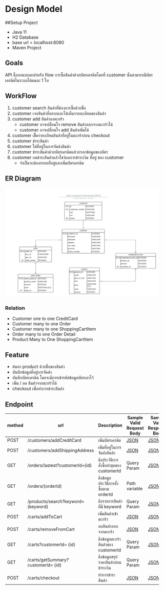 # Design Model

##Setup Project

- Java 11
- H2 Database
- base url = localhost:8080
- Maven Project

## Goals

API นี้ออกแบบมาสำหรับ flow การซื้อสินค้าด้วยบัตรเครดิตโดยที่ customer นั้นสามารถมีบัตรเครดิตในระบบได้คนละ 1 ใบ 

## WorkFlow

1. customer search สินค้าที่ต้องการซื้อด้วยชื่อ
2. customer เจอสินค้าที่อยากและได้เห็นรายละเอียดของสินค้า
3. customer add สินค้าลงตะกร้า
    - customer อาจเปลี่ยนใจ remove สินค้าออกจากตะกร้าได้
    - customer อาจเปลี่ยนใจ add สินค้าเพิ่มได้
4. customer เช็ึครายะเอียดสินค้าที่อยู่ในตะกร้าก่อน checkout
5. customer ชำระสินค้า
6. customer ใส่ที่อยู่ในการจัดส่งสินค้า
7. customer ชำระสินค้าด้วยบัตรเครดิตแล้วกรอกข้อมูลของบัตร
8. customer กดชำระสินค้าแล้วโชว์ผลการชำระเงิน ที่อยู่ ของ customer
   - จำเป็นจะต้องกรอกที่อยู่และเพิ่มบัตรเครดิต

## ER Diagram

![er-diagram](../img/er-diagram.jpeg)

### Relation
- Customer one to one CreditCard
- Customer many to one  Order
- Customer many to one ShoppingCartItem
- Order many to one Order Detail
- Product Many to One ShoppingCartItem

## Feature

- ค้นหา product ด้วยชื่อของสินค้า
- บันทึกข้อมูลที่อยู่การจัดส่ง
- บันทึกบัตรเครดิต โดยจะมีการเข้ารหัสข้อมูลบัตรเอาไว้
- เพิ่ม / ลด สินค้าจากตะกร้าได้
- checkout เพื่อทำการชำระสินค้า

## Endpoint

| method | url                                | Description                       | Sample Valid Request Body                           | Sample Valid Response Body                              |
| ------ | -----------------------------------| ----------------------------------| ----------------------------------------------------|---------------------------------------------------------|
| POST   | /customers/addCreditCard           | เพิ่มบัตรเครดิต                       | [JSON](../sample/request/addCreditCard.json)        | [JSON](../sample/response/addCreditCard.json)           |
| POST   | /customers/addShippingAddress      | เพิ่มที่อยู่ในการจัดส่งสินค้า               | [JSON](../sample/request/addShippingAddress.json)   | [JSON](../sample/response/addShippingAddress.json)      |
| GET    | /orders/lastest?customerId={id}    | ดึงประวัติการสั่งซื้อล่าสุดของ customerId  | Query Param                                         | [JSON](../sample/response/getOrderLastest.json.json)    |
| GET    | /orders/{orderId}                  | ดึงข้อมูลประวัติการสั่งซื้อตาม orderId     | Path variable                                       | [JSON](../sample/response/getOrderById.json)            |
| GET    | /products/search?keyword={keyword} | ดึงรายการสินค้าที่มี keyword            | Query Param                                         | [JSON](../sample/response/searchProduct.json)           |
| POST   | /carts/addToCart                   | เพิ่มสินค้าเข้าตะกร้า                   | [JSON](../sample/request/addToCart.json)            | [JSON](../sample/response/addToCart.json)               |
| POST   | /carts/removeFromCart              | ลบสินค้าออกจากตะกร้า                 | [JSON](../sample/request/removeFromCart.json)       | [JSON](../sample/response/removeFromCart.json)          |
| GET    | /carts?customerId= {id}            | ดึงข้อมูลตะกร้าสินค้าของ customerId     | Query Param                                         | [JSON](../sample/response/getAllItemInCart.json)        |
| GET    | /carts/getSummary?customerId= {id} | ดึงข้อมูลสรุปราคาสินค้าก่อนชำระเงิน       | Query Param                                         | [JSON](../sample/response/getSummary.json)              |
| POST   | /carts/checkout                    | ทำการชำระสินค้า                     | [JSON](../sample/request/checkout.json)             | [JSON](../sample/response/checkout.json)
